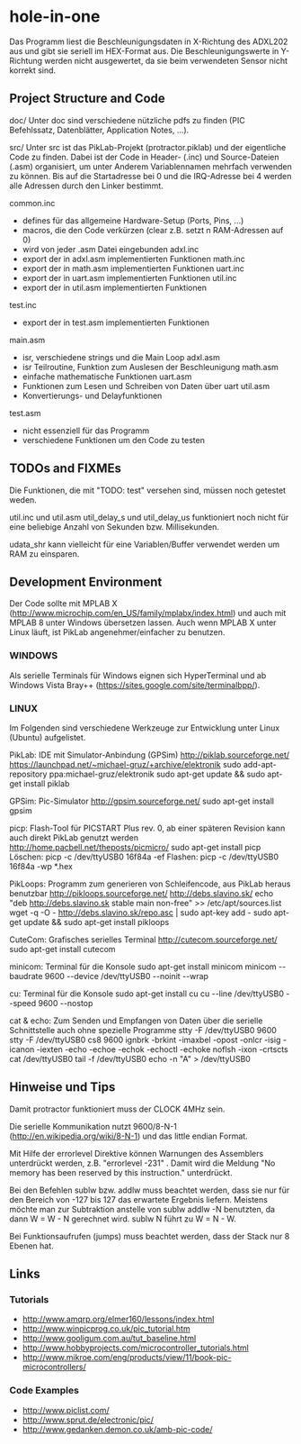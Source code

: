 # hole-in-one

Das Programm liest die Beschleunigungsdaten in X-Richtung des ADXL202 aus und
gibt sie seriell im HEX-Format aus. Die Beschleunigungswerte in Y-Richtung
werden nicht ausgewertet, da sie beim verwendeten Sensor nicht korrekt sind.

## Project Structure and Code

doc/
Unter doc sind verschiedene nützliche pdfs zu finden (PIC Befehlssatz,
Datenblätter, Application Notes, ...).

src/
Unter src ist das PikLab-Projekt (protractor.piklab) und der eigentliche Code zu
finden. Dabei ist der Code in Header- (.inc) und Source-Dateien (.asm)
organisiert, um unter Anderem Variablennamen mehrfach verwenden zu können. Bis
auf die Startadresse bei 0 und die IRQ-Adresse bei 4 werden alle Adressen durch
den Linker bestimmt.

common.inc
  - defines für das allgemeine Hardware-Setup (Ports, Pins, ...)
  - macros, die den Code verkürzen (clear z.B. setzt n RAM-Adressen auf 0)
  - wird von jeder .asm Datei eingebunden
adxl.inc
  - export der in adxl.asm implementierten Funktionen
math.inc
  - export der in math.asm implementierten Funktionen
uart.inc
  - export der in uart.asm implementierten Funktionen
util.inc
  - export der in util.asm implementierten Funktionen

test.inc
  - export der in test.asm implementierten Funktionen

main.asm
  - isr, verschiedene strings und die Main Loop
adxl.asm
  - isr Teilroutine, Funktion zum Auslesen der Beschleunigung
math.asm
  - einfache mathematische Funktionen
uart.asm
  - Funktionen zum Lesen und Schreiben von Daten über uart
util.asm
  - Konvertierungs- und Delayfunktionen

test.asm
  - nicht essenziell für das Programm
  - verschiedene Funktionen um den Code zu testen

## TODOs and FIXMEs

Die Funktionen, die mit "TODO: test" versehen sind, müssen noch getestet weden.

util.inc und util.asm
util_delay_s und util_delay_us funktioniert noch nicht für eine beliebige Anzahl
von Sekunden bzw. Millisekunden.

udata_shr kann vielleicht für eine Variablen/Buffer verwendet werden um RAM zu
einsparen.

## Development Environment

Der Code sollte mit MPLAB X (http://www.microchip.com/en_US/family/mplabx/index.html)
und auch mit MPLAB 8 unter Windows übersetzen lassen. Auch wenn MPLAB X unter
Linux läuft, ist PikLab angenehmer/einfacher zu benutzen.

### WINDOWS

Als serielle Terminals für Windows eignen sich HyperTerminal und ab Windows
Vista Bray++ (https://sites.google.com/site/terminalbpp/).

### LINUX

Im Folgenden sind verschiedene Werkzeuge zur Entwicklung unter Linux (Ubuntu)
aufgelistet.

PikLab: IDE mit Simulator-Anbindung (GPSim)
http://piklab.sourceforge.net/
https://launchpad.net/~michael-gruz/+archive/elektronik
sudo add-apt-repository ppa:michael-gruz/elektronik
sudo apt-get update &&  sudo apt-get install piklab

GPSim: Pic-Simulator
http://gpsim.sourceforge.net/
sudo apt-get install gpsim

picp: Flash-Tool für PICSTART Plus rev. 0, ab einer späteren Revision kann auch
      direkt PikLab genutzt werden
http://home.pacbell.net/theposts/picmicro/
sudo apt-get install picp
Löschen: picp -c /dev/ttyUSB0 16f84a -ef
Flashen: picp -c /dev/ttyUSB0 16f84a -wp *.hex

PikLoops: Programm zum generieren von Schleifencode, aus PikLab heraus benutzbar
http://pikloops.sourceforge.net/
http://debs.slavino.sk/
echo "deb http://debs.slavino.sk stable main non-free" >> /etc/apt/sources.list
wget -q -O - http://debs.slavino.sk/repo.asc | sudo apt-key add -
sudo apt-get update && sudo apt-get install pikloops

CuteCom: Grafisches serielles Terminal
http://cutecom.sourceforge.net/
sudo apt-get install cutecom

minicom: Terminal für die Konsole
sudo apt-get install minicom
minicom --baudrate 9600 --device /dev/ttyUSB0 --noinit --wrap

cu: Terminal für die Konsole
sudo apt-get install cu
cu --line /dev/ttyUSB0 --speed 9600 --nostop

cat & echo: Zum Senden und Empfangen von Daten über die serielle Schnittstelle
            auch ohne spezielle Programme
stty -F /dev/ttyUSB0 9600
stty -F /dev/ttyUSB0 cs8 9600 ignbrk -brkint -imaxbel -opost -onlcr -isig -icanon -iexten -echo -echoe -echok -echoctl -echoke noflsh -ixon -crtscts
cat /dev/ttyUSB0
tail -f /dev/ttyUSB0
echo -n "A" > /dev/ttyUSB0

## Hinweise und Tips

Damit protractor funktioniert muss der CLOCK 4MHz sein.

Die serielle Kommunikation nutzt 9600/8-N-1 (http://en.wikipedia.org/wiki/8-N-1)
und das little endian Format.

Mit Hilfe der errorlevel Direktive können Warnungen des Assemblers unterdrückt
werden, z.B. "errorlevel -231" . Damit wird die Meldung "No memory has been
reserved by this instruction." unterdrückt.

Bei den Befehlen sublw bzw. addlw muss beachtet werden, dass sie nur für den
Bereich von -127 bis 127 das erwartete Ergebnis liefern. Meistens möchte man zur
Subtraktion anstelle von sublw addlw -N benutzten, da dann W = W - N gerechnet
wird. sublw N führt zu W = N - W.

Bei Funktionsaufrufen (jumps) muss beachtet werden, dass der Stack nur 8 Ebenen
hat.

## Links

[ascii|ASCII-Tabelle]:http://www.ascii-code.com/
[psp|PicStart Plus]:http://www.warpedlogic.co.uk/node/9/
[picp|PICP]:http://home.pacbell.net/theposts/picmicro/PICPmanual.html
### Tutorials
* http://www.amqrp.org/elmer160/lessons/index.html
* http://www.winpicprog.co.uk/pic_tutorial.htm
* http://www.gooligum.com.au/tut_baseline.html
* http://www.hobbyprojects.com/microcontroller_tutorials.html
* http://www.mikroe.com/eng/products/view/11/book-pic-microcontrollers/
### Code Examples
* http://www.piclist.com/
* http://www.sprut.de/electronic/pic/
* http://www.gedanken.demon.co.uk/amb-pic-code/
